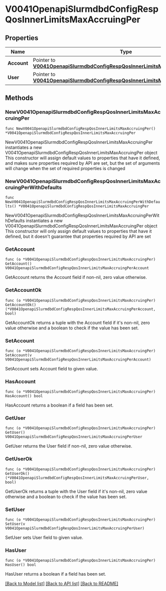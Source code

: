 # V0041OpenapiSlurmdbdConfigRespQosInnerLimitsMaxAccruingPer

## Properties

Name | Type | Description | Notes
------------ | ------------- | ------------- | -------------
**Account** | Pointer to [**V0041OpenapiSlurmdbdConfigRespQosInnerLimitsMaxAccruingPerAccount**](V0041OpenapiSlurmdbdConfigRespQosInnerLimitsMaxAccruingPerAccount.md) |  | [optional] 
**User** | Pointer to [**V0041OpenapiSlurmdbdConfigRespQosInnerLimitsMaxAccruingPerUser**](V0041OpenapiSlurmdbdConfigRespQosInnerLimitsMaxAccruingPerUser.md) |  | [optional] 

## Methods

### NewV0041OpenapiSlurmdbdConfigRespQosInnerLimitsMaxAccruingPer

`func NewV0041OpenapiSlurmdbdConfigRespQosInnerLimitsMaxAccruingPer() *V0041OpenapiSlurmdbdConfigRespQosInnerLimitsMaxAccruingPer`

NewV0041OpenapiSlurmdbdConfigRespQosInnerLimitsMaxAccruingPer instantiates a new V0041OpenapiSlurmdbdConfigRespQosInnerLimitsMaxAccruingPer object
This constructor will assign default values to properties that have it defined,
and makes sure properties required by API are set, but the set of arguments
will change when the set of required properties is changed

### NewV0041OpenapiSlurmdbdConfigRespQosInnerLimitsMaxAccruingPerWithDefaults

`func NewV0041OpenapiSlurmdbdConfigRespQosInnerLimitsMaxAccruingPerWithDefaults() *V0041OpenapiSlurmdbdConfigRespQosInnerLimitsMaxAccruingPer`

NewV0041OpenapiSlurmdbdConfigRespQosInnerLimitsMaxAccruingPerWithDefaults instantiates a new V0041OpenapiSlurmdbdConfigRespQosInnerLimitsMaxAccruingPer object
This constructor will only assign default values to properties that have it defined,
but it doesn't guarantee that properties required by API are set

### GetAccount

`func (o *V0041OpenapiSlurmdbdConfigRespQosInnerLimitsMaxAccruingPer) GetAccount() V0041OpenapiSlurmdbdConfigRespQosInnerLimitsMaxAccruingPerAccount`

GetAccount returns the Account field if non-nil, zero value otherwise.

### GetAccountOk

`func (o *V0041OpenapiSlurmdbdConfigRespQosInnerLimitsMaxAccruingPer) GetAccountOk() (*V0041OpenapiSlurmdbdConfigRespQosInnerLimitsMaxAccruingPerAccount, bool)`

GetAccountOk returns a tuple with the Account field if it's non-nil, zero value otherwise
and a boolean to check if the value has been set.

### SetAccount

`func (o *V0041OpenapiSlurmdbdConfigRespQosInnerLimitsMaxAccruingPer) SetAccount(v V0041OpenapiSlurmdbdConfigRespQosInnerLimitsMaxAccruingPerAccount)`

SetAccount sets Account field to given value.

### HasAccount

`func (o *V0041OpenapiSlurmdbdConfigRespQosInnerLimitsMaxAccruingPer) HasAccount() bool`

HasAccount returns a boolean if a field has been set.

### GetUser

`func (o *V0041OpenapiSlurmdbdConfigRespQosInnerLimitsMaxAccruingPer) GetUser() V0041OpenapiSlurmdbdConfigRespQosInnerLimitsMaxAccruingPerUser`

GetUser returns the User field if non-nil, zero value otherwise.

### GetUserOk

`func (o *V0041OpenapiSlurmdbdConfigRespQosInnerLimitsMaxAccruingPer) GetUserOk() (*V0041OpenapiSlurmdbdConfigRespQosInnerLimitsMaxAccruingPerUser, bool)`

GetUserOk returns a tuple with the User field if it's non-nil, zero value otherwise
and a boolean to check if the value has been set.

### SetUser

`func (o *V0041OpenapiSlurmdbdConfigRespQosInnerLimitsMaxAccruingPer) SetUser(v V0041OpenapiSlurmdbdConfigRespQosInnerLimitsMaxAccruingPerUser)`

SetUser sets User field to given value.

### HasUser

`func (o *V0041OpenapiSlurmdbdConfigRespQosInnerLimitsMaxAccruingPer) HasUser() bool`

HasUser returns a boolean if a field has been set.


[[Back to Model list]](../README.md#documentation-for-models) [[Back to API list]](../README.md#documentation-for-api-endpoints) [[Back to README]](../README.md)


